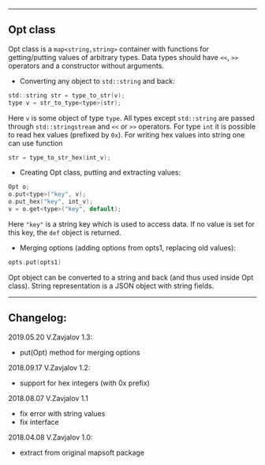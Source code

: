 -----------------
## Opt class

Opt class is a `map<string,string>` container with functions for
getting/putting values of arbitrary types. Data types should have `<<`,
`>>` operators and a constructor without arguments.

- Converting any object to `std::string` and back:
```c
std::string str = type_to_str(v);
type v = str_to_type<type>(str);
```
Here `v` is some object of type `type`. All types except `std::string` are
passed through `std::stringstream` and `<<` or `>>` operators. For type `int`
it is possible to read hex values (prefixed by `0x`). For writing hex values into
string one can use function
```c
str = type_to_str_hex(int_v);
```

- Creating Opt class, putting and extracting values:
```c
Opt o;
o.put<type>("key", v);
o.put_hex("key", int_v);
v = o.get<type>("key", default);
```
Here `"key"` is a string key which is used to access data.
If no value is set for this key, the `def` object is returned.

- Merging options (adding options from opts1, replacing old values):
```c
opts.put(opts1)
```

Opt object can be converted to a string and back (and thus used inside Opt class).
String representation is a JSON object with string fields.


-----------------
## Changelog:

2019.05.20 V.Zavjalov 1.3:
- put(Opt) method for merging options

2018.09.17 V.Zavjalov 1.2:
- support for hex integers (with 0x prefix)

2018.08.07 V.Zavjalov 1.1
- fix error with string values
- fix interface

2018.04.08 V.Zavjalov 1.0:
- extract from original mapsoft package
